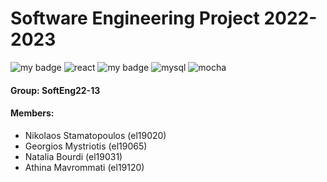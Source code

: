 # Software Engineering Project 2022-2023
![my badge](https://badgen.net/badge/nodeJS/v18.12.1/green/?icon=https://upload.wikimedia.org/wikipedia/commons/d/d9/Node.js_logo.svg) ![react](https://user-images.githubusercontent.com/115226054/218500804-ab08f439-cd40-4554-8003-1a3957338a38.svg) ![my badge](https://badgen.net/badge/express/v4.18.2/red/?icon=https://upload.wikimedia.org/wikipedia/commons/d/db/Npm-logo.svg) ![mysql](https://user-images.githubusercontent.com/115226054/218501030-55685c2d-a632-4cab-a57e-0c5ef694059d.svg) ![mocha](https://user-images.githubusercontent.com/115226054/218501480-c1a36a95-c7c2-459d-b518-c0df69b4becb.svg)

#### Group: SoftEng22-13


#### Members: 

- Nikolaos Stamatopoulos (el19020)
- Georgios Mystriotis (el19065)
- Natalia Bourdi (el19031)
- Athina Mavrommati (el19120)
